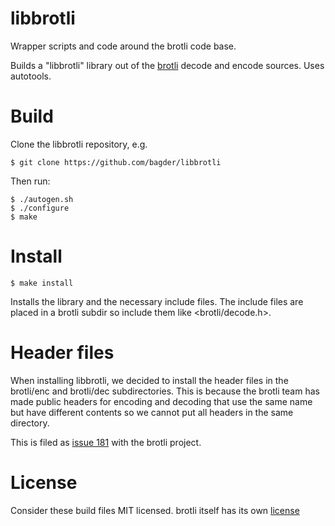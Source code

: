 # libbrotli

Wrapper scripts and code around the brotli code base.

Builds a "libbrotli" library out of the
[brotli](https://github.com/google/brotli) decode and encode sources. Uses
autotools.

# Build

Clone the libbrotli repository, e.g.

	$ git clone https://github.com/bagder/libbrotli

Then run:

	$ ./autogen.sh
	$ ./configure
	$ make

# Install

	$ make install

Installs the library and the necessary include files. The include files are
placed in a brotli subdir so include them like &lt;brotli/decode.h&gt;.

# Header files

When installing libbrotli, we decided to install the header files in the
brotli/enc and brotli/dec subdirectories. This is because the brotli team has
made public headers for encoding and decoding that use the same name but have
different contents so we cannot put all headers in the same directory.

This is filed as [issue 181](https://github.com/google/brotli/issues/181) with
the brotli project.


# License

Consider these build files MIT licensed. brotli itself has its own
[license](https://github.com/google/brotli/blob/master/LICENSE)
